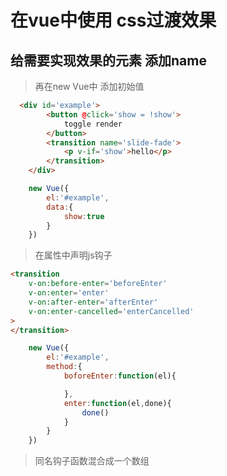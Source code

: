 # 在vue中使用 css过渡效果

## 给需要实现效果的元素 添加name

> 再在new Vue中 添加初始值

``` html
  <div id='example'>
        <button @click='show = !show'>
            toggle render
        </button>
        <transition name='slide-fade'>
            <p v-if='show'>hello</p>
        </transition>
    </div>
```

``` js
    new Vue({
        el:'#example',
        data:{
            show:true
        }
    })
```

> 在属性中声明js钩子

``` html
<transition
    v-on:before-enter='beforeEnter'
    v-on:enter='enter'
    v-on:after-enter='afterEnter'
    v-on:enter-cancelled='enterCancelled'
>
</transition>
```

``` js
    new Vue({
        el:'#example',
        method:{
            boforeEnter:function(el){

            },
            enter:function(el,done){
                done()
            }
        }
    })
```

> <!-- 混入 -->
> 同名钩子函数混合成一个数组